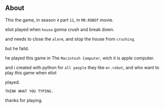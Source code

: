 About
-

This the game, in season `4` part `11`, in `MR.ROBOT` movie.

eliot played when `house` gonna crush and break down.

and needs to close the `alarm`, and stop the house from `crushing`.

but he faild.

he played this game in The `Macintosh Computer`, wich it is apple computer.

and i created with python for `all people` they like `mr.robot`, and who want to play this game when eliot

played.
```
THINK WHAT YOU TYPING.
```
thanks for playing.
